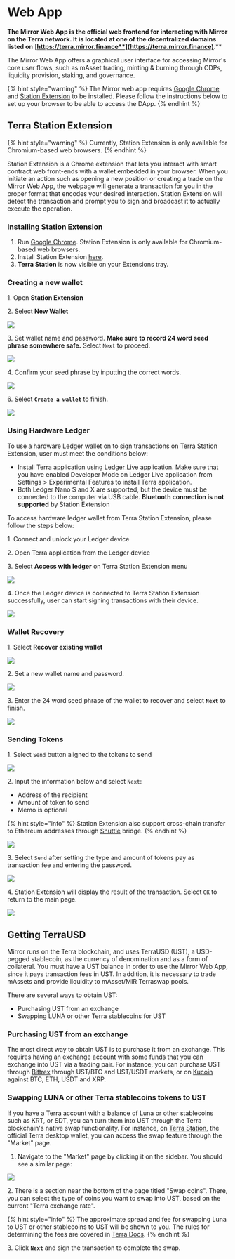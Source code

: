 # Web App

**The Mirror Web App is the official web frontend for interacting with Mirror on the Terra network. It is located at one of the decentralized domains listed on** [**https://terra.mirror.finance**](https://terra.mirror.finance)**.**

The Mirror Web App offers a graphical user interface for accessing Mirror's core user flows, such as mAsset trading, minting & burning through CDPs, liquidity provision, staking, and governance.

{% hint style="warning" %}
The Mirror web app requires [Google Chrome](https://www.google.com/chrome/) and [Station Extension](https://chrome.google.com/webstore/detail/terra-station/aiifbnbfobpmeekipheeijimdpnlpgpp) to be installed. Please follow the instructions below to set up your browser to be able to access the DApp.
{% endhint %}

## Terra Station Extension

{% hint style="warning" %}
Currently, Station Extension is only available for Chromium-based web browsers.
{% endhint %}

Station Extension is a Chrome extension that lets you interact with smart contract web front-ends with a wallet embedded in your browser. When you initiate an action such as opening a new position or creating a trade on the Mirror Web App, the webpage will generate a transaction for you in the proper format that encodes your desired interaction. Station Extension will detect the transaction and prompt you to sign and broadcast it to actually execute the operation.

### Installing Station Extension

1. Run [Google Chrome](https://www.google.com/chrome/). Station Extension is only available for Chromium-based web browsers.  &#x20;
2. Install Station Extension [here](https://chrome.google.com/webstore/detail/terra-station/aiifbnbfobpmeekipheeijimdpnlpgpp).&#x20;
3. **Terra Station** is now visible on your Extensions tray.&#x20;

### Creating a new wallet

1\. Open **Station Extension**

2\. Select **New Wallet**

![](<../../.gitbook/assets/image (83).png>)

3\. Set wallet name and password. **Make sure to record 24 word seed phrase somewhere safe.** Select `Next` to proceed.

![](<../../.gitbook/assets/image (52).png>)

4\. Confirm your seed phrase by inputting the correct words.

![](<../../.gitbook/assets/image (34).png>)

6\. Select **`Create a wallet`** to finish.

![](<../../.gitbook/assets/image (79).png>)

### Using Hardware Ledger

To use a hardware Ledger wallet on to sign transactions on Terra Station Extension, user must meet the conditions below:

* Install Terra application using [Ledger Live](https://www.ledger.com/ledger-live/download/) application. Make sure that you have enabled Developer Mode on Ledger Live application from Settings > Experimental Features to install Terra application.&#x20;
* Both Ledger Nano S and X are supported, but the device must be connected to the computer via USB cable. **Bluetooth connection is not supported** by Station Extension

To access hardware ledger wallet from Terra Station Extension, please follow the steps below:&#x20;

1\. Connect and unlock your Ledger device

2\. Open Terra application from the Ledger device

3\. Select **Access with ledger** on Terra Station Extension menu

![](<../../.gitbook/assets/image (84).png>)

4\. Once the Ledger device is connected to Terra Station Extension successfully, user can start signing transactions with their device.&#x20;

![](<../../.gitbook/assets/image (80).png>)

### Wallet Recovery

1\. Select **Recover existing wallet**

![](<../../.gitbook/assets/image (77).png>)

2\. Set a new wallet name and password.

![](<../../.gitbook/assets/image (75).png>)

3\. Enter the 24 word seed phrase of the wallet to recover and select **`Next`** to finish.

![](<../../.gitbook/assets/image (49).png>)

### Sending Tokens

1\. Select `Send` button aligned to the tokens to send

![](<../../.gitbook/assets/image (74).png>)

2\. Input the information below and select `Next`:

* Address of the recipient
* Amount of token to send
* Memo is optional

{% hint style="info" %}
Station Extension also support cross-chain transfer to Ethereum addresses through [Shuttle](https://github.com/terra-project/shuttle) bridge.&#x20;
{% endhint %}

![](<../../.gitbook/assets/image (81).png>)

3\. Select `Send` after setting the type and amount of tokens pay as transaction fee and entering the password.&#x20;

![](<../../.gitbook/assets/image (73).png>)

4\. Station Extension will display the result of the transaction. Select `OK` to return to the main page.&#x20;

![](<../../.gitbook/assets/image (78).png>)

## Getting TerraUSD

Mirror runs on the Terra blockchain, and uses TerraUSD (UST), a USD-pegged stablecoin, as the currency of denomination and as a form of collateral. You must have a UST balance in order to use the Mirror Web App, since it pays transaction fees in UST. In addition, it is necessary to trade mAssets and provide liquidity to mAsset/MIR Terraswap pools.

There are several ways to obtain UST:

* Purchasing UST from an exchange
* Swapping LUNA or other Terra stablecoins for UST

### Purchasing UST from an exchange

The most direct way to obtain UST is to purchase it from an exchange. This requires having an exchange account with some funds that you can exchange into UST via a trading pair. For instance, you can purchase UST through [Bittrex](https://bittrex.com) through UST/BTC and UST/USDT markets, or on [Kucoin](https://kucoin.com) against BTC, ETH, USDT and XRP.&#x20;

### Swapping LUNA or other Terra stablecoins tokens to UST

If you have a Terra account with a balance of Luna or other stablecoins such as KRT, or SDT, you can turn them into UST through the Terra blockchain's native swap functionality. For instance, on [Terra Station](https://station.terra.money), the official Terra desktop wallet, you can access the swap feature through the "Market" page.

1. Navigate to the "Market" page by clicking it on the sidebar. You should see a similar page:

![](https://firebasestorage.googleapis.com/v0/b/gitbook-x-prod.appspot.com/o/spaces%2F-MLRzugf7mxc4ryNhTuq%2Fuploads%2Fr3mkVkQCHQ2IR3nDQHgp%2Ffile.png?alt=media)

2\. There is a section near the bottom of the page titled "Swap coins". There, you can select the type of coins you want to swap into UST, based on the current "Terra exchange rate".

{% hint style="info" %}
The approximate spread and fee for swapping Luna to UST or other stablecoins to UST will be shown to you. The rules for determining the fees are covered in [Terra Docs](https://docs.terra.money/dev/spec-market).
{% endhint %}

3\. Click **`Next`** and sign the transaction to complete the swap.&#x20;
